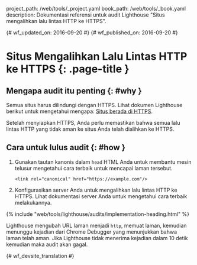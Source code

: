 project_path: /web/tools/_project.yaml
book_path: /web/tools/_book.yaml
description: Dokumentasi referensi untuk audit Lighthouse "Situs mengalihkan lalu lintas HTTP ke HTTPS".

{# wf_updated_on: 2016-09-20 #}
{# wf_published_on: 2016-09-20 #}

# Situs Mengalihkan Lalu Lintas HTTP ke HTTPS  {: .page-title }

## Mengapa audit itu penting {: #why }

Semua situs harus dilindungi dengan HTTPS. Lihat dokumen Lighthouse berikut untuk
mengetahui mengapa: [Situs berada di HTTPS](https).

Setelah menyiapkan HTTPS, Anda perlu memastikan bahwa semua lalu lintas HTTP
yang tidak aman ke situs Anda telah dialihkan ke HTTPS.

## Cara untuk lulus audit {: #how }

1. Gunakan tautan kanonis dalam `head` HTML Anda untuk membantu mesin telusur mengetahui
   cara terbaik untuk mencapai laman tersebut.

       <link rel="canonical" href="https://example.com"/>

2. Konfigurasikan server Anda untuk mengalihkan lalu lintas HTTP ke HTTPS. Lihat dokumentasi
   server Anda untuk mengetahui cara terbaik melakukannya.

{% include "web/tools/lighthouse/audits/implementation-heading.html" %}

Lighthouse mengubah URL laman menjadi `http`, memuat laman, kemudian menunggu
kejadian dari Chrome Debugger yang menunjukkan bahwa laman telah aman. Jika
Lighthouse tidak menerima kejadian dalam 10 detik kemudian maka audit akan gagal.


{# wf_devsite_translation #}
